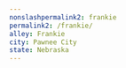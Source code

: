 ```yaml
---
﻿nonslashpermalink2: frankie
permalink2: /frankie/
alley: Frankie
city: Pawnee City
state: Nebraska
---
```

